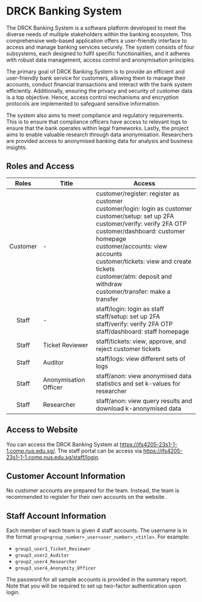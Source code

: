 # DRCK Banking System

The DRCK Banking System is a software platform developed to meet the diverse needs of multiple stakeholders within the banking ecosystem.
This comprehensive web-based application offers a user-friendly interface to access and manage banking services securely.
The system consists of four subsystems, each designed to fulfil specific functionalities, and it adheres with robust data management, access control and anonymisation principles.

The primary goal of DRCK Banking System is to provide an efficient and user-friendly bank service for customers, allowing them to manage their accounts, conduct financial transactions and interact with the bank system efficiently.
Additionally, ensuring the privacy and security of customer data is a top objective. Hence, access control mechanisms and encryption protocols are implemented to safeguard sensitive information.

The system also aims to meet compliance and regulatory requirements.
This is to ensure that compliance officers have access to relevant logs to ensure that the bank operates within legal frameworks.
Lastly, the project aims to enable valuable research through data anonymisation.
Researchers are provided access to anonymised banking data for analysis and business insights.

## Roles and Access

|   Roles  | Title                 | Access                                                                                                                                                                                                                                                                                                                      |
|:--------:|-----------------------|-----------------------------------------------------------------------------------------------------------------------------------------------------------------------------------------------------------------------------------------------------------------------------------------------------------------------------|
| Customer | -                     | customer/register: register as customer <br>customer/login: login as customer <br>customer/setup: set up 2FA <br>customer/verify: verify 2FA OTP <br>customer/dashboard: customer homepage <br>customer/accounts: view accounts <br>customer/tickets: view and create tickets <br>customer/atm: deposit and withdraw <br>customer/transfer: make a transfer |
| Staff    | -                     | staff/login: login as staff <br>staff/setup: set up 2FA <br>staff/verify: verify 2FA OTP <br>staff/dashboard: staff homepage                                                                                                                                                                                                            |
| Staff    | Ticket Reviewer       | staff/tickets: view, approve, and reject customer tickets                                                                                                                                                                                                                                                                   |
|Staff      | Auditor               | staff/logs: view different sets of logs                                                                                                                                                                                                                                                                                     |
|Staff     | Anonymisation Officer | staff/anon: view anonymised data statistics and set k-values for researcher                                                                                                                                                                                                                                                 |
|Staff     | Researcher            | staff/anon: view query results and download k-anonymised data                                                                                                                                                                                                                                                               |

## Access to Website

You can access the DRCK Banking System at <https://ifs4205-23s1-1-1.comp.nus.edu.sg/>.
The staff portal can be access via <https://ifs4205-23s1-1-1.comp.nus.edu.sg/staff/login>.

## Customer Account Information

No customer accounts are prepared for the team.
Instead, the team is recommended to register for their own accounts on the website.

## Staff Account Information

Each member of each team is given 4 staff accounts.
The username is in the format `group<group_number>_user<user_number>_<title>`.
For example:

* `group1_user1_Ticket_Reviewer`
* `group3_user2_Auditor`
* `group2_user4_Researcher`
* `group3_user4_Anonymity_Officer`

The password for all sample accounts is provided in the summary report.
Note that you will be required to set up two-factor authentication upon login.
